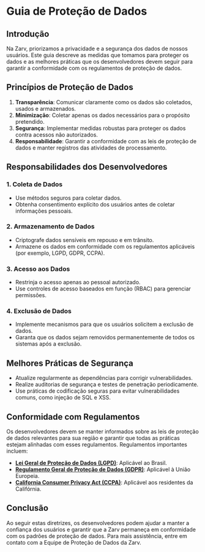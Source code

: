 # Guia de Proteção de Dados

## Introdução

Na Zarv, priorizamos a privacidade e a segurança dos dados de nossos usuários. Este guia descreve as medidas que tomamos para proteger os dados e as melhores práticas que os desenvolvedores devem seguir para garantir a conformidade com os regulamentos de proteção de dados.

## Princípios de Proteção de Dados

1. **Transparência**: Comunicar claramente como os dados são coletados, usados e armazenados.
2. **Minimização**: Coletar apenas os dados necessários para o propósito pretendido.
3. **Segurança**: Implementar medidas robustas para proteger os dados contra acessos não autorizados.
4. **Responsabilidade**: Garantir a conformidade com as leis de proteção de dados e manter registros das atividades de processamento.

## Responsabilidades dos Desenvolvedores

### 1. Coleta de Dados

- Use métodos seguros para coletar dados.
- Obtenha consentimento explícito dos usuários antes de coletar informações pessoais.

### 2. Armazenamento de Dados

- Criptografe dados sensíveis em repouso e em trânsito.
- Armazene os dados em conformidade com os regulamentos aplicáveis (por exemplo, LGPD, GDPR, CCPA).

### 3. Acesso aos Dados

- Restrinja o acesso apenas ao pessoal autorizado.
- Use controles de acesso baseados em função (RBAC) para gerenciar permissões.

### 4. Exclusão de Dados

- Implemente mecanismos para que os usuários solicitem a exclusão de dados.
- Garanta que os dados sejam removidos permanentemente de todos os sistemas após a exclusão.

## Melhores Práticas de Segurança

- Atualize regularmente as dependências para corrigir vulnerabilidades.
- Realize auditorias de segurança e testes de penetração periodicamente.
- Use práticas de codificação seguras para evitar vulnerabilidades comuns, como injeção de SQL e XSS.

## Conformidade com Regulamentos

Os desenvolvedores devem se manter informados sobre as leis de proteção de dados relevantes para sua região e garantir que todas as práticas estejam alinhadas com esses regulamentos. Regulamentos importantes incluem:

- **[Lei Geral de Proteção de Dados (LGPD)](./lgpd.md)**: Aplicável ao Brasil.
- **[Regulamento Geral de Proteção de Dados (GDPR)](./gdpr)**: Aplicável à União Europeia.
- **[California Consumer Privacy Act (CCPA)](./ccpa.md)**: Aplicável aos residentes da Califórnia.

## Conclusão

Ao seguir estas diretrizes, os desenvolvedores podem ajudar a manter a confiança dos usuários e garantir que a Zarv permaneça em conformidade com os padrões de proteção de dados. Para mais assistência, entre em contato com a Equipe de Proteção de Dados da Zarv.
